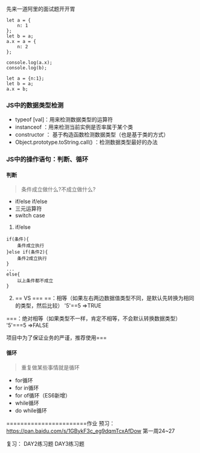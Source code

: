 先来一道阿里的面试题开开胃
```
let a = {
    n: 1
};
let b = a;
a.x = a = {
    n: 2
};

console.log(a.x);
console.log(b);
```

```
let a = {n:1};
let b = a;
a.x = b;
```

### JS中的数据类型检测
- typeof [val]：用来检测数据类型的运算符
- instanceof ：用来检测当前实例是否率属于某个类
- constructor ： 基于构造函数检测数据类型（也是基于类的方式）
- Object.prototype.toString.call() ：检测数据类型最好的办法

### JS中的操作语句：判断、循环

#### 判断
> 条件成立做什么?不成立做什么?
- if/else if/else
- 三元运算符
- switch case

1. if/else
```
if(条件){
	条件成立执行
}else if(条件2){
	条件2成立执行
}
...
else{
	以上条件都不成立
}
```

2. == VS ===
==：相等（如果左右两边数据值类型不同，是默认先转换为相同的类型，然后比较）
'5'==5 =>TRUE

===：绝对相等（如果类型不一样，肯定不相等，不会默认转换数据类型）
'5'===5 =>FALSE

项目中为了保证业务的严谨，推荐使用===

#### 循环
> 重复做某些事情就是循环
- for循环
- for in循环
- for of循环（ES6新增）
- while循环
- do while循环


=======================作业
预习：
https://pan.baidu.com/s/1GBykF3c_eg9dqmTcxAfDow
第一周24~27

复习：
DAY2练习题
DAY3练习题